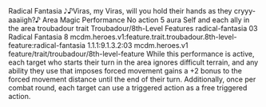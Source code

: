 <ability>
  <name>Radical Fantasia</name>
  <flavor>𝅘𝅥𝅮♪Viras, my Viras, will you hold their hands as they cryyy-aaaiigh?♪</flavor>
  <keywords>
    <keyword>Area</keyword>
    <keyword>Magic</keyword>
    <keyword>Performance</keyword>
  </keywords>
  <type>No action</type>
  <distance>5 aura</distance>
  <target>Self and each ally in the area</target>
  <metadata>
    <class>troubadour</class>
    <feature_type>trait</feature_type>
    <file_dpath>Troubadour/8th-Level Features</file_dpath>
    <item_id>radical-fantasia</item_id>
    <item_index>03</item_index>
    <item_name>Radical Fantasia</item_name>
    <level>8</level>
    <scc>mcdm.heroes.v1:feature.trait.troubadour.8th-level-feature:radical-fantasia</scc>
    <scdc>1.1.1:9.1.3.2:03</scdc>
    <source>mcdm.heroes.v1</source>
    <type>feature/trait/troubadour/8th-level-feature</type>
  </metadata>
  <effects>
    <effect type="mundane">While this performance is active, each target who starts their turn in the area ignores difficult terrain, and any ability they use that imposes forced movement gains a +2 bonus to the forced movement distance until the end of their turn. Additionally, once per combat round, each target can use a triggered action as a free triggered action.</effect>
  </effects>
</ability>
